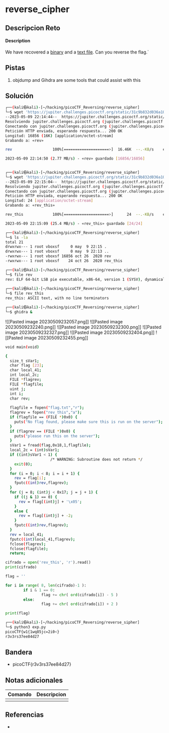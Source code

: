 # reverse_cipher

## Descripcion Reto
#### Description

We have recovered a [binary](https://jupiter.challenges.picoctf.org/static/31c9b832d036a10daeef52d8b4290ef0/rev) and a [text file](https://jupiter.challenges.picoctf.org/static/31c9b832d036a10daeef52d8b4290ef0/rev_this). Can you reverse the flag.`

## Pistas
1. objdump and Gihdra are some tools that could assist with this

## Solución
```bash
┌──(kali㉿kali)-[~/hacking/picoCTF_Reversing/reverse_sipher]
└─$ wget 'https://jupiter.challenges.picoctf.org/static/31c9b832d036a10daeef52d8b4290ef0/rev'                                           
--2023-05-09 22:14:44--  https://jupiter.challenges.picoctf.org/static/31c9b832d036a10daeef52d8b4290ef0/rev
Resolviendo jupiter.challenges.picoctf.org (jupiter.challenges.picoctf.org)... 3.131.60.8
Conectando con jupiter.challenges.picoctf.org (jupiter.challenges.picoctf.org)[3.131.60.8]:443... conectado.
Petición HTTP enviada, esperando respuesta... 200 OK
Longitud: 16856 (16K) [application/octet-stream]
Grabando a: «rev»

rev                  100%[====================>]  16.46K  --.-KB/s    en 0.006s  

2023-05-09 22:14:50 (2.77 MB/s) - «rev» guardado [16856/16856]

                                                                                  
┌──(kali㉿kali)-[~/hacking/picoCTF_Reversing/reverse_sipher]
└─$ wget 'https://jupiter.challenges.picoctf.org/static/31c9b832d036a10daeef52d8b4290ef0/rev_this'
--2023-05-09 22:15:04--  https://jupiter.challenges.picoctf.org/static/31c9b832d036a10daeef52d8b4290ef0/rev_this
Resolviendo jupiter.challenges.picoctf.org (jupiter.challenges.picoctf.org)... 3.131.60.8
Conectando con jupiter.challenges.picoctf.org (jupiter.challenges.picoctf.org)[3.131.60.8]:443... conectado.
Petición HTTP enviada, esperando respuesta... 200 OK
Longitud: 24 [application/octet-stream]
Grabando a: «rev_this»

rev_this             100%[====================>]      24  --.-KB/s    en 0s      

2023-05-09 22:15:09 (25.4 MB/s) - «rev_this» guardado [24/24]

┌──(kali㉿kali)-[~/hacking/picoCTF_Reversing/reverse_sipher]
└─$ ls -la
total 21
drwxrwx--- 1 root vboxsf     0 may  9 22:15 .
drwxrwx--- 1 root vboxsf     0 may  9 22:13 ..
-rwxrwx--- 1 root vboxsf 16856 oct 26  2020 rev
-rwxrwx--- 1 root vboxsf    24 oct 26  2020 rev_this

┌──(kali㉿kali)-[~/hacking/picoCTF_Reversing/reverse_sipher]
└─$ file rev           
rev: ELF 64-bit LSB pie executable, x86-64, version 1 (SYSV), dynamically linked, interpreter /lib64/ld-linux-x86-64.so.2, for GNU/Linux 3.2.0, BuildID[sha1]=523d51973c11197605c76f84d4afb0fe9e59338c, not stripped
                                                                                  
┌──(kali㉿kali)-[~/hacking/picoCTF_Reversing/reverse_sipher]
└─$ file rev_this                              
rev_this: ASCII text, with no line terminators

┌──(kali㉿kali)-[~/hacking/picoCTF_Reversing/reverse_sipher]
└─$ ghidra &
```

![[Pasted image 20230509232057.png]]
![[Pasted image 20230509232240.png]]
![[Pasted image 20230509232300.png]]
![[Pasted image 20230509232327.png]]
![[Pasted image 20230509232404.png]]
![[Pasted image 20230509232455.png]]

```bash
void main(void)

{
  size_t sVar1;
  char flag [23];
  char local_41;
  int local_2c;
  FILE *flagrev;
  FILE *flagfile;
  uint j;
  int i;
  char rev;
  
  flagfile = fopen("flag.txt","r");
  flagrev = fopen("rev_this","a");
  if (flagfile == (FILE *)0x0) {
    puts("No flag found, please make sure this is run on the server");
  }
  if (flagrev == (FILE *)0x0) {
    puts("please run this on the server");
  }
  sVar1 = fread(flag,0x18,1,flagfile);
  local_2c = (int)sVar1;
  if ((int)sVar1 < 1) {
                    /* WARNING: Subroutine does not return */
    exit(0);
  }
  for (i = 0; i < 8; i = i + 1) {
    rev = flag[i];
    fputc((int)rev,flagrev);
  }
  for (j = 8; (int)j < 0x17; j = j + 1) {
    if ((j & 1) == 0) {
      rev = flag[(int)j] + '\x05';
    }
    else {
      rev = flag[(int)j] + -2;
    }
    fputc((int)rev,flagrev);
  }
  rev = local_41;
  fputc((int)local_41,flagrev);
  fclose(flagrev);
  fclose(flagfile);
  return;
```
```python     
cifrado = open('rev_this', 'r').read()
print(cifrado)

flag = ''

for i in range( 8, len(cifrado)-1 ):
        if i & 1 == 0:
                flag += chr( ord(cifrado[i]) - 5 )
        else:
                flag += chr( ord(cifrado[i]) + 2 )

print(flag)
```
```bash
┌──(kali㉿kali)-[~/hacking/picoCTF_Reversing/reverse_sipher]
└─$ python3 exp.py
picoCTF{w1{1wq85jc=2i0<}
r3v3rs37ee84d27
```

## Bandera
* picoCTF{r3v3rs37ee84d27}

## Notas adicionales
| Comando | Descripcion |
|---------|-------------|
|  |  |

## Referencias
- []()